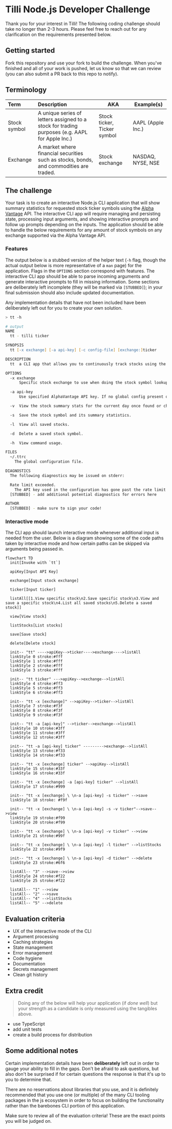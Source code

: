 # Tilli Node.js Developer Challenge

Thank you for your interest in Tilli! The following coding challenge should take no longer than 2-3 hours. Please feel free to reach out for any clarification on the requirements presented below.

## Getting started

Fork this repository and use your fork to build the challenge. When you've finished and all of your work is pushed, let us know so that we can review (you can also submit a PR back to this repo to notify).

## Terminology

| Term               | Description               | AKA | Example(s) |
| :----------------- | :------------------------ | --- | ------- |
| Stock symbol       | A unique series of letters assigned to a stock for trading purposes (e.g. AAPL for Apple Inc.) | Stock ticker, Ticker symbol | AAPL (Apple Inc.) |
| Exchange           | A market where financial securities such as stocks, bonds, and commodities are traded. | Stock exchange | NASDAQ, NYSE, NSE |

## The challenge

Your task is to create an interactive Node.js CLI application that will show summary statistics for requested stock ticker symbols using the [Alpha Vantage](https://www.alphavantage.co/documentation/) API. The interactive CLI app will require managing and persisting state, processing input arguments, and showing interactive prompts and follow up prompts depending on the inputs. The application should be able to handle the below requirements for any amount of stock symbols on any exchange supported via the Alpha Vantage API.

### Features

The output below is a stubbed version of the helper text (`-h` flag, though the actual output below is more representative of a `man` page) for the application. Flags in the `OPTIONS` section correspond with features. The interactive CLI app should be able to parse incoming arguments and generate interactive prompts to fill in missing information. Some sections are deliberately left incomplete (they will be marked via `[STUBBED]`); in your final submission should also include updated documentation.

Any implementation details that have not been included have been deliberately left out for you to create your own solution.

```zsh
> tt -h

# output
NAME
  tt - tilli ticker

SYNOPSIS
  tt [-x exchange] [-a api-key] [-c config-file] [exchange:]ticker

DESCRIPTION
  tt  a CLI app that allows you to continuously track stocks using the AlphaVantage API. An AlphaVantage API key is needed to use this utility.

OPTIONS
  -x exchange
      Specific stock exchange to use when doing the stock symbol lookup. This can be appended to the ticker argument directly by preceding the ticker argument with the exchange plus ":" (e.g. NASDAQ:AAPL) Throws if the exchange does not exist or if the stock symbol is not found on the exchange.

  -a api-key
      Use specified AlphaVantage API key. If no global config present or global config has no API key then interactive mode will launch to query the user for an API key.

  -v  View the stock summary stats for the current day once found or chosen. Is inferred to be true if the -s flag is not present.

  -s  Save the stock symbol and its summary statistics.

  -l  View all saved stocks.

  -d  Delete a saved stock symbol.

  -h  View command usage.

FILES
  ~/.ttrc
    The global configuration file.

DIAGNOSTICS
  The following diagnostics may be issued on stderr:

  Rate limit exceeded.
    The API key used in the configuration has gone past the rate limit set by the AlphaVantage API. Please either wait for a new rate period or upgrade your API key.
  [STUBBED] - add additional potential diagnostics for errors here

AUTHOR
  [STUBBED] - make sure to sign your code!
```

### Interactive mode

The CLI app should launch interactive mode whenever additional input is needed from the user. Below is a diagram showing some of the code paths taken by interactive mode and how certain paths can be skipped via arguments being passed  in.

```mermaid
flowchart TD
  init[Invoke with `tt`]

  apiKey[Input API Key]

  exchange[Input stock exchange]

  ticker[Input ticker]

  listAll[[1.View specific stock\n2.Save specific stock\n3.View and save a specific stock\n4.List all saved stocks\n5.Delete a saved stock]]

  view[View stock]

  listStocks[List stocks]

  save[Save stock]

  delete[Delete stock]

  init-- "tt" ---->apiKey-->ticker---->exchange---->listAll
  linkStyle 0 stroke:#fff
  linkStyle 1 stroke:#fff
  linkStyle 2 stroke:#fff
  linkStyle 3 stroke:#fff

  init-- "tt ticker" --->apiKey-->exchange-->listAll
  linkStyle 4 stroke:#ff3
  linkStyle 5 stroke:#ff3
  linkStyle 6 stroke:#ff3

  init-- "tt -x [exchange]" -->apiKey-->ticker-->listAll
  linkStyle 7 stroke:#f3f
  linkStyle 8 stroke:#f3f
  linkStyle 9 stroke:#f3f

  init-- "tt -a [api-key]" -->ticker-->exchange-->listAll
  linkStyle 10 stroke:#3ff
  linkStyle 11 stroke:#3ff
  linkStyle 12 stroke:#3ff

  init-- "tt -a [api-key] ticker" --------->exchange-->listAll
  linkStyle 13 stroke:#f33
  linkStyle 14 stroke:#f33

  init-- "tt -x [exchange] ticker" -->apiKey-->listAll
  linkStyle 15 stroke:#33f
  linkStyle 16 stroke:#33f

  init-- "tt -x [exchange] -a [api-key] ticker" -->listAll
  linkStyle 17 stroke:#999

  init-- "tt -x [exchange] \ \n-a [api-key] -s ticker" -->save
  linkStyle 18 stroke: #f9f

  init-- "tt -x [exchange] \ \n-a [api-key] -s -v ticker"-->save-->view
  linkStyle 19 stroke:#f99
  linkStyle 20 stroke:#f99

  init-- "tt -x [exchange] \ \n-a [api-key] -v ticker" -->view
  linkStyle 21 stroke:#99f

  init-- "tt -x [exchange] \ \n-a [api-key] -l ticker" -->listStocks
  linkStyle 22 stroke:#9f9

  init-- "tt -x [exchange] \ \n-a [api-key] -d ticker" -->delete
  linkStyle 23 stroke:#6f6

  listAll-- "3" -->save-->view
  linkStyle 24 stroke:#f22
  linkStyle 25 stroke:#f22

  listAll-- "1" -->view
  listAll-- "2" -->save
  listAll-- "4" -->listStocks
  listAll-- "5" -->delete
```

## Evaluation criteria

- UX of the interactive mode of the CLI
- Argument processing
- Caching strategies
- State management
- Error management
- Code hygiene
- Documentation
- Secrets management
- Clean git history

## Extra credit

> Doing any of the below will help your application (if *done well*) but your strength as a candidate is only measured using the tangibles above.

- use TypeScript
- add unit tests
- create a build process for distribution

## Some additional notes

Certain implementation details have been **deliberately** left out in order to gauge your ability to fill in the gaps. Don't be afraid to ask questions, but also don't be surprised if for certain questions the response is that it's up to you to determine that.

There are no reservations about libraries that you use, and it is definitely recommended that you use one (or multiple) of the many CLI tooling packages in the js ecosystem in order to focus on building the functionality rather than the barebones CLI portion of this application.

Make sure to review all of the evaluation criteria! These are the exact points you will be judged on.